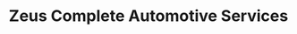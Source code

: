 ---
title: "Zeus Complete Automotive Services"
url: /montclair/zeus-complete-automotive-services/
shop: Autowerkstatt
---